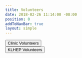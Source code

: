 ```yaml
---
title: Volunteers
date: 2018-02-26 11:14:00 -08:00
position: 0
addToNavBar: true
layout: simple
---
```


<div class="row">

<div class="col-sm-3 offset-sm-3">
 <button class="btn btn-lg btn-block btn-success">Clinic Volunteers</button>
</div>

<div class="col-sm-3">
<button class="btn btn-lg btn-block btn-primary">KLHEP Volunteers</button>
</div>

</div>